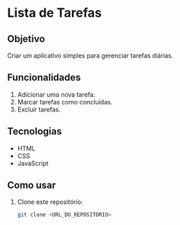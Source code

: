 # Lista de Tarefas

## Objetivo
Criar um aplicativo simples para gerenciar tarefas diárias.

## Funcionalidades
1. Adicionar uma nova tarefa.
2. Marcar tarefas como concluídas.
3. Excluir tarefas.

## Tecnologias
- HTML
- CSS
- JavaScript

## Como usar
1. Clone este repositório:  
   ```bash
   git clone <URL_DO_REPOSITORIO>
